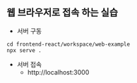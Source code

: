 ## 웹 브라우저로 접속 하는 실습
* 서버 구동
```
cd frontend-react/workspace/web-example
npx serve .
```
* 서버 접속
  - http://localhost:3000